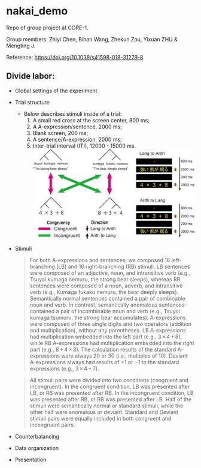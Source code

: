 # nakai_demo
Repo of group project at CORE-1.

Group members: Zhiyi Chen, Bihan Wang, Zhekun Zou, Yixuan ZHU & Mengting J.

Reference: https://doi.org/10.1038/s41598-018-31279-8

## Divide labor: 
- Global settings of the experiment
- Trial structure
  - Below describes stimuli inside of a trial:
    1. A small red cross at the screen center, 800 ms;
    2. A A-expression/sentence, 2000 ms;
    3. Blank screen, 200 ms;
    4. A sentence/A-expression, 2000 ms;
    5. Inter-trial interval (ITI), 12000 - 15000 ms.
    ![alt text](41598_2018_31279_Fig1_HTML.webp)

  

- Stimuli
  > For both A-expressions and sentences, we composed 16 left-branching (LB) and 16 right-branching (RB) stimuli. LB sentences were composed of an adjective, noun, and intransitive verb (e.g., Tsuyoi kumaga nemuru, the strong bear sleeps), whereas RB sentences were composed of a noun, adverb, and intransitive verb (e.g., Kumaga fukaku nemuru, the bear deeply sleeps). Semantically normal sentences contained a pair of combinable noun and verb. In contrast, semantically anomalous sentences contained a pair of incombinable noun and verb (e.g., Tsuyoi kumaga tsumoru, the strong bear accumulates). A-expressions were composed of three single digits and two operators (addition and multiplication), without any parentheses. LB A-expressions had multiplication embedded into the left part (e.g., 3 × 4 + 8), while RB A-expressions had multiplication embedded into the right part (e.g., 8 + 4 × 3). The calculation results of the standard A-expressions were always 20 or 30 (i.e., multiples of 10). Deviant A-expressions always had results of +1 or −1 to the standard expressions (e.g., 3 × 4 + 7).
  
  > All stimuli pairs were divided into two conditions (congruent and incongruent). In the congruent condition, LB was presented after LB, or RB was presented after RB. In the incongruent condition, LB was presented after RB, or RB was presented after LB. Half of the stimuli were semantically normal or standard stimuli, while the other half were anomalous or deviant. Standard and Deviant stimuli pairs were equally included in both congruent and incongruent pairs.
- Counterbalancing
- Data organization
- Presentation 

